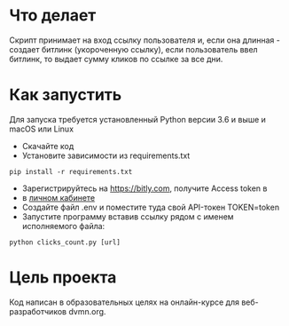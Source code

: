 # Что делает
Скрипт принимает на вход ссылку пользователя и, если она длинная - создает битлинк (укороченную ссылку), если
пользователь ввел битлинк, то выдает сумму кликов по ссылке за все дни.

# Как запустить
Для запуска требуется установленный Python версии 3.6 и выше и macOS или Linux

- Скачайте код
- Установите зависимости из requirements.txt
```
pip install -r requirements.txt
```
- Зарегистрируйтесь на https://bitly.com, получите Access token в 
- в <a href="https://app.bitly.com/settings/api/" target="_blank">личном кабинете</a>
- Создайте файл .env и поместите туда свой API-токен TOKEN=token
- Запустите программу вставив ссылку рядом с именем исполняемого файла:
```
python clicks_count.py [url]
```
# Цель проекта

Код написан в образовательных целях на онлайн-курсе для веб-разработчиков dvmn.org. 